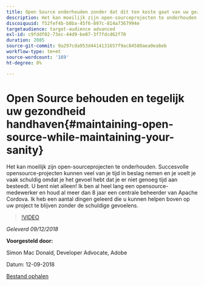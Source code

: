 ```yaml
---
title: Open Source onderhouden zonder dat dit ten koste gaat van uw gezondheid
description: Het kan moeilijk zijn open-sourceprojecten te onderhouden. Succesvolle opensource-projecten kunnen veel van je tijd in beslag nemen en je voelt je vaak schuldig omdat je het gevoel hebt dat je er niet genoeg tijd aan besteedt. Leer een aantal dingen die u kunnen helpen bovenop uw project te blijven zonder de schuldige gevoelens.
discoiquuid: f52fef4b-b8ba-45f6-897c-814a7367994e
targetaudience: target-audience advanced
exl-id: c9fddf02-73ec-44d9-be07-3f7fdcd62f70
duration: 2085
source-git-commit: 9a297cda953d4414131657f9ac84580aea0eabeb
workflow-type: tm+mt
source-wordcount: '169'
ht-degree: 0%

---
```


# Open Source behouden en tegelijk uw gezondheid handhaven{#maintaining-open-source-while-maintaining-your-sanity}

Het kan moeilijk zijn open-sourceprojecten te onderhouden. Succesvolle opensource-projecten kunnen veel van je tijd in beslag nemen en je voelt je vaak schuldig omdat je het gevoel hebt dat je er niet genoeg tijd aan besteedt. U bent niet alleen! Ik ben al heel lang een opensource-medewerker en houd al meer dan 8 jaar een centrale beheerder van Apache Cordova. Ik heb een aantal dingen geleerd die u kunnen helpen boven op uw project te blijven zonder de schuldige gevoelens.

>[!VIDEO](https://video.tv.adobe.com/v/23713/?quality=9)

*Geleverd 09/12/2018*

**Voorgesteld door:**

Simon Mac Donald, Developer Advocate, Adobe

Datum: 12-09-2018

[Bestand ophalen](assets/maintaining-open-source-while-maintaining-your-sanity-gems-091218.pdf)

<!--
[Get back to the Overview](https://helpx.adobe.com/experience-manager/kt/eseminars/gems/aem-index.html)
-->
